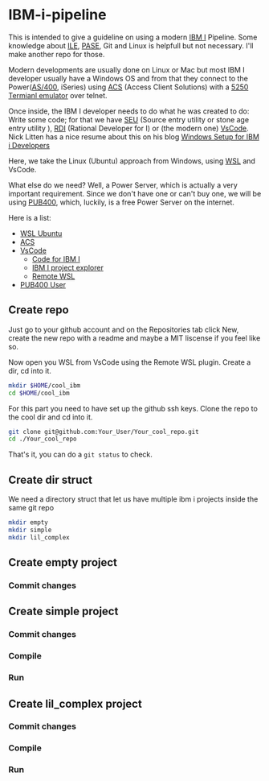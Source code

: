 # IBM-i-pipeline
This is intended to give a guideline on using a modern [IBM I](https://en.wikipedia.org/wiki/IBM_i) Pipeline.
Some knowledge about [ILE](http://en.wikipedia.org/wiki/Integrated_Language_Environment), [PASE](https://en.wikipedia.org/wiki/IBM_i#PASE), Git and Linux is helpfull but not necessary. I'll make another repo for those.

Modern developments are usually done on Linux or Mac but most IBM I developer usually have a Windows OS and from that they connect to the Power([AS/400](https://en.wikipedia.org/wiki/IBM_AS/400), iSeries) using [ACS](https://www.ibm.com/support/pages/ibm-i-access-client-solutions) (Access Client Solutions) with a [5250 Termianl emulator](https://en.wikipedia.org/wiki/IBM_5250) over telnet.  

Once inside, the IBM I developer needs to do what he was created to do: Write some code; for that we have [SEU](https://www.nicklitten.com/course/what-is-seu-source-entry-utility/) (Source entry utility or stone age entry utility ), [RDI](https://www.nicklitten.com/module/rational-developer-rdi/) (Rational Developer for I) or (the modern one) [VsCode](https://code.visualstudio.com/). Nick Litten has a nice resume about this on his blog [
Windows Setup for IBM i Developers](https://www.nicklitten.com/windows-setup-ibm-developers/) 

Here, we take the Linux (Ubuntu) approach from Windows, using [WSL](https://en.wikipedia.org/wiki/Windows_Subsystem_for_Linux) and VsCode.

What else do we need? Well, a Power Server, which  is actually a very important requirement. Since we don't have one or can't buy one, we will be using [PUB400](https://pub400.com/), which, luckily, is a free Power Server on the internet. 

Here is a list: 
- [WSL Ubuntu](https://en.wikipedia.org/wiki/Windows_Subsystem_for_Linux)
- [ACS](https://www.ibm.com/support/pages/ibm-i-access-client-solutions)
- [VsCode](https://code.visualstudio.com/)
  - [Code for IBM I](https://codefori.github.io/docs/)
  - [IBM I project explorer](https://marketplace.visualstudio.com/items?itemName=IBM.vscode-ibmi-projectexplorer)
  - [Remote WSL](https://marketplace.visualstudio.com/items?itemName=ms-vscode-remote.remote-wsl)
- [PUB400 User](https://pub400.com/cgi/signup.nd/start)


## Create repo

Just go to your github account and on the Repositories tab click New, create the new repo with a readme and maybe a MIT liscense if you feel like so.

Now open you WSL from VsCode using the Remote WSL plugin. Create a dir, cd into it.

```bash
mkdir $HOME/cool_ibm
cd $HOME/cool_ibm
```

For this part you need to have set up the github ssh keys. Clone the repo to the cool dir and cd into it.

```bash
git clone git@github.com:Your_User/Your_cool_repo.git
cd ./Your_cool_repo
```

That's it, you can do a ```git status``` to check.

## Create dir struct

We need a directory struct that let us have multiple ibm i projects inside the same git repo
```bash
mkdir empty
mkdir simple
mkdir lil_complex
```

## Create empty project



### Commit changes

## Create simple project

### Commit changes

### Compile

### Run

## Create lil_complex project

### Commit changes

### Compile

### Run